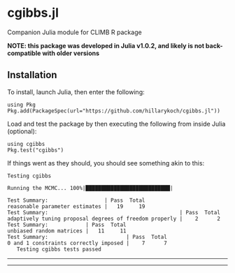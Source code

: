 # cgibbs.jl

Companion Julia module for CLIMB R package

**NOTE: this package was developed in Julia v1.0.2, and likely is not back-compatible with older versions**

## Installation

To install, launch Julia, then enter the following:

```{julia}
using Pkg
Pkg.add(PackageSpec(url="https://github.com/hillarykoch/cgibbs.jl"))
```

Load and test the package by then executing the following from inside Julia (optional):
```{julia}
using cgibbs
Pkg.test("cgibbs")
```
If things went as they should, you should see something akin to this:
```console
Testing cgibbs

Running the MCMC... 100%|███████████████████████████|

Test Summary:                  | Pass  Total
reasonable parameter estimates |   19     19
Test Summary:                                          | Pass  Total
adaptively tuning proposal degrees of freedom properly |    2      2
Test Summary:            | Pass  Total
unbiased random matrices |   11     11
Test Summary:                         | Pass  Total
0 and 1 constraints correctly imposed |    7      7
   Testing cgibbs tests passed 
```


---------------------------------------------------------------------------------------------------------------------------------------

---------------------------------------------------------------------------------------------------------------------------------------
